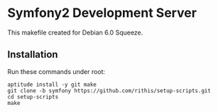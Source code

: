 # Symfony2 Development Server

This makefile created for Debian 6.0 Squeeze.

## Installation

Run these commands under root:

    aptitude install -y git make
    git clone -b symfony https://github.com/rithis/setup-scripts.git
    cd setup-scripts
    make
